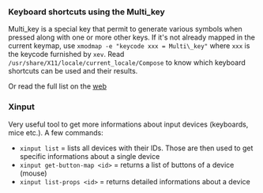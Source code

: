 ### Keyboard shortcuts using the Multi\_key

Multi\_key is a special key that permit to generate various symbols when pressed along with one or more other keys. If it's not already mapped in the current keymap, use `xmodmap -e "keycode xxx = Multi\_key"` where `xxx` is the keycode furnished by `xev`. Read `/usr/share/X11/locale/current_locale/Compose` to know which keyboard shortcuts can be used and their results.

Or read the full list on the [web](http://www.hermit.org/Linux/ComposeKeys.html)

### Xinput

Very useful tool to get more informations about input devices (keyboards, mice etc.). A few commands:

+ `xinput list` = lists all devices with their IDs. Those are then used to get specific informations about a single device
+ `xinput get-button-map <id>` = returns a list of buttons of a device (mouse)
+ `xinput list-props <id>` = returns detailed informations about a device
